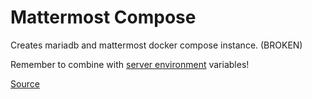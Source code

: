 # Mattermost Compose

Creates mariadb and mattermost docker compose instance. (BROKEN)

Remember to combine with [server environment](../.env) variables!

[Source](https://docs.mattermost.com/guides/deployment.html)
